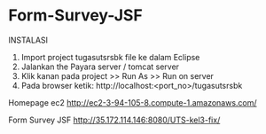 # Form-Survey-JSF

INSTALASI
1. Import project tugasutsrsbk file ke dalam Eclipse
2. Jalankan the Payara server / tomcat server
3. Klik kanan pada project >> Run As >> Run on server
4. Pada browser ketik: http://localhost:<port_no>/tugasutsrsbk


Homepage ec2
http://ec2-3-94-105-8.compute-1.amazonaws.com/

Form Survey JSF
http://35.172.114.146:8080/UTS-kel3-fix/



